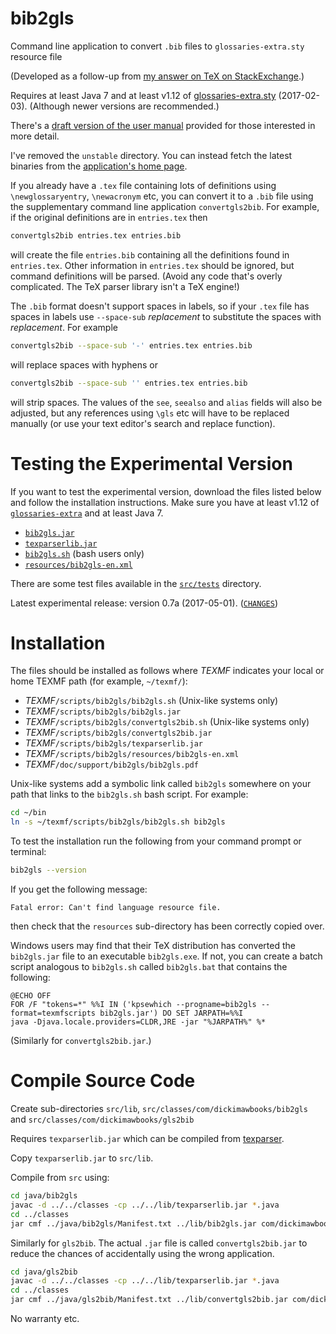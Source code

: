# bib2gls
Command line application to convert `.bib` files to `glossaries-extra.sty` resource file

(Developed as a follow-up
from [my answer on TeX on
StackExchange](http://tex.stackexchange.com/a/343852/19862).)

Requires at least Java 7 and at least v1.12 of
[glossaries-extra.sty](http://ctan.org/pkg/glossaries-extra)
(2017-02-03). (Although newer versions are recommended.)

There's a [draft version of the user
manual](http://www.dickimaw-books.com/software/bib2gls/bib2gls.pdf)
provided for those 
interested in more detail.

I've removed the `unstable` directory. You can instead fetch the
latest binaries from the [application's home page](http://www.dickimaw-books.com/software/bib2gls/).

If you already have a `.tex` file containing lots of
definitions using `\newglossaryentry`,
`\newacronym` etc, you can convert it to a `.bib`
file using the supplementary command line application
`convertgls2bib`. For example, if the original definitions
are in `entries.tex` then
```bash
convertgls2bib entries.tex entries.bib
```
will create the file `entries.bib` containing all the definitions
found in `entries.tex`. Other information in `entries.tex` should be
ignored, but command definitions will be parsed. (Avoid any code
that's overly complicated. The TeX parser library isn't a
TeX engine!)

The `.bib` format doesn't support spaces in labels, so if your
`.tex` file has spaces in labels use `--space-sub` _replacement_
to substitute the spaces with _replacement_. For example
```bash
convertgls2bib --space-sub '-' entries.tex entries.bib
```
will replace spaces with hyphens or
```bash
convertgls2bib --space-sub '' entries.tex entries.bib
```
will strip spaces. The values of the `see`, `seealso` and
`alias` fields will also be adjusted, but any references using
`\gls` etc will have to be replaced manually (or use your
text editor's search and replace function).

# Testing the Experimental Version

If you want to test the experimental version, download the
files listed below and follow the installation instructions.
Make sure you have at least v1.12 of 
[`glossaries-extra`](http://ctan.org/pkg/glossaries-extra)
and at least Java 7.

 - [`bib2gls.jar`](http://www.dickimaw-books.com/software/bib2gls/bib2gls.jar)
 - [`texparserlib.jar`](http://www.dickimaw-books.com/software/bib2gls/texparserlib.jar)
 - [`bib2gls.sh`](https://github.com/nlct/bib2gls/raw/master/src/bin/bib2gls.sh) (bash users only)
 - [`resources/bib2gls-en.xml`](https://github.com/nlct/bib2gls/raw/master/src/lib/resources/bib2gls-en.xml)

There are some test files available in the
[`src/tests`](https://github.com/nlct/bib2gls/tree/master/src/tests)
directory.

Latest experimental release: version 0.7a (2017-05-01).
([`CHANGES`](https://github.com/nlct/bib2gls/tree/master/src/doc/CHANGES))

# Installation

The files should be installed as follows where *TEXMF* indicates
your local or home TEXMF path (for example, `~/texmf/`):

 - *TEXMF*`/scripts/bib2gls/bib2gls.sh` (Unix-like systems only)
 - *TEXMF*`/scripts/bib2gls/bib2gls.jar`
 - *TEXMF*`/scripts/bib2gls/convertgls2bib.sh` (Unix-like systems only)
 - *TEXMF*`/scripts/bib2gls/convertgls2bib.jar`
 - *TEXMF*`/scripts/bib2gls/texparserlib.jar`
 - *TEXMF*`/scripts/bib2gls/resources/bib2gls-en.xml`
 - *TEXMF*`/doc/support/bib2gls/bib2gls.pdf`

Unix-like systems add a symbolic link called `bib2gls` somewhere on
your path that links to the `bib2gls.sh` bash script.
For example:
```bash
cd ~/bin
ln -s ~/texmf/scripts/bib2gls/bib2gls.sh bib2gls
```

To test the installation run the following from your command 
prompt or terminal:
```bash
bib2gls --version
```
If you get the following message:
```
Fatal error: Can't find language resource file.
```
then check that the `resources` sub-directory has been correctly
copied over.

Windows users may find that their TeX distribution has converted the
`bib2gls.jar` file to an executable `bib2gls.exe`. If not, you can create a
batch script analogous to `bib2gls.sh` called `bib2gls.bat` that
contains the following:
```com
@ECHO OFF
FOR /F "tokens=*" %%I IN ('kpsewhich --progname=bib2gls --format=texmfscripts bib2gls.jar') DO SET JARPATH=%%I
java -Djava.locale.providers=CLDR,JRE -jar "%JARPATH%" %*
```
(Similarly for `convertgls2bib.jar`.)

# Compile Source Code

Create sub-directories `src/lib`,
`src/classes/com/dickimawbooks/bib2gls` and
`src/classes/com/dickimawbooks/gls2bib`

Requires `texparserlib.jar` which can be compiled from
[texparser](https://github.com/nlct/texparser).

Copy `texparserlib.jar` to `src/lib`.

Compile from `src` using:

```bash 
cd java/bib2gls
javac -d ../../classes -cp ../../lib/texparserlib.jar *.java
cd ../classes
jar cmf ../java/bib2gls/Manifest.txt ../lib/bib2gls.jar com/dickimawbooks/bib2gls/*.class
```

Similarly for `gls2bib`. The actual `.jar` file is called
`convertgls2bib.jar` to reduce the chances of accidentally
using the wrong application.

```bash 
cd java/gls2bib
javac -d ../../classes -cp ../../lib/texparserlib.jar *.java
cd ../classes
jar cmf ../java/gls2bib/Manifest.txt ../lib/convertgls2bib.jar com/dickimawbooks/gls2bib/*.class
```

No warranty etc.
